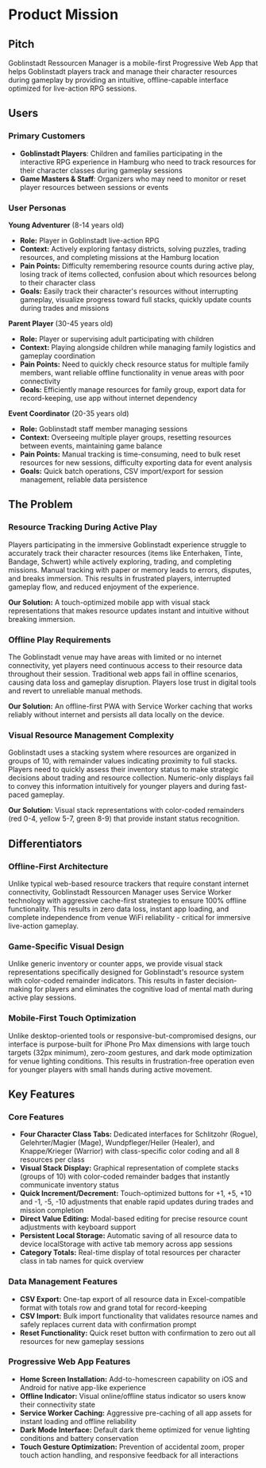 # Product Mission

## Pitch

Goblinstadt Ressourcen Manager is a mobile-first Progressive Web App that helps Goblinstadt players track and manage their character resources during gameplay by providing an intuitive, offline-capable interface optimized for live-action RPG sessions.

## Users

### Primary Customers

- **Goblinstadt Players**: Children and families participating in the interactive RPG experience in Hamburg who need to track resources for their character classes during gameplay sessions
- **Game Masters & Staff**: Organizers who may need to monitor or reset player resources between sessions or events

### User Personas

**Young Adventurer** (8-14 years old)
- **Role:** Player in Goblinstadt live-action RPG
- **Context:** Actively exploring fantasy districts, solving puzzles, trading resources, and completing missions at the Hamburg location
- **Pain Points:** Difficulty remembering resource counts during active play, losing track of items collected, confusion about which resources belong to their character class
- **Goals:** Easily track their character's resources without interrupting gameplay, visualize progress toward full stacks, quickly update counts during trades and missions

**Parent Player** (30-45 years old)
- **Role:** Player or supervising adult participating with children
- **Context:** Playing alongside children while managing family logistics and gameplay coordination
- **Pain Points:** Need to quickly check resource status for multiple family members, want reliable offline functionality in venue areas with poor connectivity
- **Goals:** Efficiently manage resources for family group, export data for record-keeping, use app without internet dependency

**Event Coordinator** (20-35 years old)
- **Role:** Goblinstadt staff member managing sessions
- **Context:** Overseeing multiple player groups, resetting resources between events, maintaining game balance
- **Pain Points:** Manual tracking is time-consuming, need to bulk reset resources for new sessions, difficulty exporting data for event analysis
- **Goals:** Quick batch operations, CSV import/export for session management, reliable data persistence

## The Problem

### Resource Tracking During Active Play

Players participating in the immersive Goblinstadt experience struggle to accurately track their character resources (items like Enterhaken, Tinte, Bandage, Schwert) while actively exploring, trading, and completing missions. Manual tracking with paper or memory leads to errors, disputes, and breaks immersion. This results in frustrated players, interrupted gameplay flow, and reduced enjoyment of the experience.

**Our Solution:** A touch-optimized mobile app with visual stack representations that makes resource updates instant and intuitive without breaking immersion.

### Offline Play Requirements

The Goblinstadt venue may have areas with limited or no internet connectivity, yet players need continuous access to their resource data throughout their session. Traditional web apps fail in offline scenarios, causing data loss and gameplay disruption. Players lose trust in digital tools and revert to unreliable manual methods.

**Our Solution:** An offline-first PWA with Service Worker caching that works reliably without internet and persists all data locally on the device.

### Visual Resource Management Complexity

Goblinstadt uses a stacking system where resources are organized in groups of 10, with remainder values indicating proximity to full stacks. Players need to quickly assess their inventory status to make strategic decisions about trading and resource collection. Numeric-only displays fail to convey this information intuitively for younger players and during fast-paced gameplay.

**Our Solution:** Visual stack representations with color-coded remainders (red 0-4, yellow 5-7, green 8-9) that provide instant status recognition.

## Differentiators

### Offline-First Architecture

Unlike typical web-based resource trackers that require constant internet connectivity, Goblinstadt Ressourcen Manager uses Service Worker technology with aggressive cache-first strategies to ensure 100% offline functionality. This results in zero data loss, instant app loading, and complete independence from venue WiFi reliability - critical for immersive live-action gameplay.

### Game-Specific Visual Design

Unlike generic inventory or counter apps, we provide visual stack representations specifically designed for Goblinstadt's resource system with color-coded remainder indicators. This results in faster decision-making for players and eliminates the cognitive load of mental math during active play sessions.

### Mobile-First Touch Optimization

Unlike desktop-oriented tools or responsive-but-compromised designs, our interface is purpose-built for iPhone Pro Max dimensions with large touch targets (32px minimum), zero-zoom gestures, and dark mode optimization for venue lighting conditions. This results in frustration-free operation even for younger players with small hands during active movement.

## Key Features

### Core Features

- **Four Character Class Tabs:** Dedicated interfaces for Schlitzohr (Rogue), Gelehrter/Magier (Mage), Wundpfleger/Heiler (Healer), and Knappe/Krieger (Warrior) with class-specific color coding and all 8 resources per class
- **Visual Stack Display:** Graphical representation of complete stacks (groups of 10) with color-coded remainder badges that instantly communicate inventory status
- **Quick Increment/Decrement:** Touch-optimized buttons for +1, +5, +10 and -1, -5, -10 adjustments that enable rapid updates during trades and mission completion
- **Direct Value Editing:** Modal-based editing for precise resource count adjustments with keyboard support
- **Persistent Local Storage:** Automatic saving of all resource data to device localStorage with active tab memory across app sessions
- **Category Totals:** Real-time display of total resources per character class in tab names for quick overview

### Data Management Features

- **CSV Export:** One-tap export of all resource data in Excel-compatible format with totals row and grand total for record-keeping
- **CSV Import:** Bulk import functionality that validates resource names and safely replaces current data with confirmation prompt
- **Reset Functionality:** Quick reset button with confirmation to zero out all resources for new gameplay sessions

### Progressive Web App Features

- **Home Screen Installation:** Add-to-homescreen capability on iOS and Android for native app-like experience
- **Offline Indicator:** Visual online/offline status indicator so users know their connectivity state
- **Service Worker Caching:** Aggressive pre-caching of all app assets for instant loading and offline reliability
- **Dark Mode Interface:** Default dark theme optimized for venue lighting conditions and battery conservation
- **Touch Gesture Optimization:** Prevention of accidental zoom, proper touch action handling, and responsive feedback for all interactions
